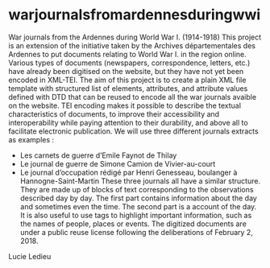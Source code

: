 # warjournalsfromardennesduringwwi
War journals from the Ardennes during World War I. (1914-1918)
This project is an extension of the initiative taken by the Archives départementales des Ardennes to put documents relating to World War I. in the region online. Various types of documents (newspapers, correspondence, letters, etc.) have already been digitised on the website, but they have not yet been encoded in XML-TEI. The aim of this project is to create a plain XML file template with structured list of elements, attributes, and attribute values defined with DTD that can be reused to encode all the war journals avaible on the website. TEI encoding makes it possible to describe the textual characteristics of documents, to improve their accessibility and interoperability while paying attention to their durability, and above all to facilitate electronic publication. We will use three different journals extracts as examples :
- Les carnets de guerre d’Emile Faynot de Thilay
- Le journal de guerre de Simone Camion de Vivier-au-court
- Le journal d’occupation rédigé par Henri Genesseau, boulanger à Hannogne-Saint-Martin
These three journals all have a similar structure. They are made up of blocks of text corresponding to the observations described day by day. The first part contains information about the day and sometimes even the time. The second part is a account of the day. It is also useful to use tags to highlight important information, such as the names of people, places or events. The digitized documents are under a public reuse license following the deliberations of February 2, 2018.

Lucie Ledieu

